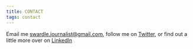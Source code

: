 ```yaml
---
title: CONTACT
tags: contact
---
```

Email me swardle.journalist@gmail.com, follow me on [Twitter](https://twitter.com/sally_wardle), or find out a little more over on [LinkedIn](https://www.linkedin.com/in/sally-wardle/)